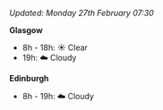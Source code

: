 *Updated: Monday 27th February 07:30*

**Glasgow**

* 8h - 18h: :sunny: Clear
* 19h: :cloud: Cloudy

**Edinburgh**

* 8h - 19h: :cloud: Cloudy
